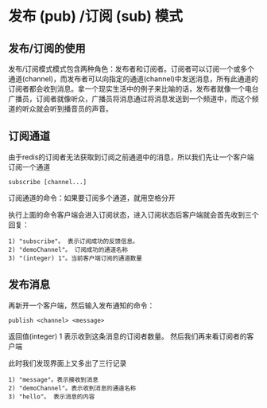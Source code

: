 # 发布 (pub) /订阅 (sub) 模式

## 发布/订阅的使用

发布/订阅模式模式包含两种角色：发布者和订阅者。订阅者可以订阅一个或多个通道(channel)，而发布者可以向指定的通道(channel)中发送消息，所有此通道的订阅者都会收到消息。拿一个现实生活中的例子来比喻的话，发布者就像一个电台广播员，订阅者就像听众，广播员将消息通过将消息发送到一个频道中，而这个频道的听众就会听到播音员的声音。

## 订阅通道

由于redis的订阅者无法获取到订阅之前通道中的消息，所以我们先让一个客户端订阅一个通道

````
subscribe [channel...] 
````

订阅通道的命令：如果要订阅多个通道，就用空格分开


执行上面的命令客户端会进入订阅状态，进入订阅状态后客户端就会首先收到三个回复：
```
1) "subscribe"。 表示订阅成功的反馈信息。
2) "demoChannel"。 订阅成功的通道名称
3) "(integer) 1"。当前客户端订阅的通道数量
```

## 发布消息

再新开一个客户端，然后输入发布通知的命令：

```
publish <channel> <message>
```

返回值(integer) 1 表示收到这条消息的订阅者数量。
然后我们再来看订阅者的客户端

此时我们发现界面上又多出了三行记录
```
1) "message"。表示接收到消息
2) "demoChannel"。表示收到消息的通道名称
3) "hello"。 表示消息的内容
```

